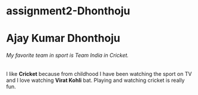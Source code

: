 # assignment2-Dhonthoju
# Ajay Kumar Dhonthoju
###### My favorite team in sport is Team India in Cricket.
I like **Cricket** because from childhood I have been watching the sport on TV and I love watching **Virat Kohli** bat. Playing and watching cricket is really fun.
